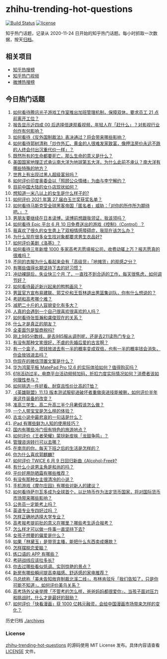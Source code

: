 # zhihu-trending-hot-questions

[![Build Status](https://github.com/justjavac/zhihu-trending-hot-questions/workflows/ci/badge.svg?branch=master)](https://github.com/justjavac/zhihu-trending-hot-questions/actions)
[![license](https://img.shields.io/github/license/justjavac/zhihu-trending-hot-questions)](https://github.com/justjavac/zhihu-trending-hot-questions/blob/master/LICENSE)

知乎热门话题，记录从 2020-11-24 日开始的知乎热门话题。每小时抓取一次数据，按天[归档](./archives)。

## 相关项目

- [知乎热搜榜](https://github.com/justjavac/zhihu-trending-top-search)
- [知乎热门视频](https://github.com/justjavac/zhihu-trending-hot-video)
- [微博热搜榜](https://github.com/justjavac/weibo-trending-hot-search)

## 今日热门话题

<!-- BEGIN -->
<!-- 最后更新时间 Fri Jun 11 2021 02:22:06 GMT+0800 (China Standard Time) -->

1. [如何看待腾讯光子游戏工作室推出加班管理机制，保障双休，要求员工 21
   点前离开工位？](https://www.zhihu.com/question/464150896)
2. [报告显示近四成 00
   后选择倍速观看视频，年轻人在「赶什么」？对影视行业创作有何影响？](https://www.zhihu.com/question/464019954)
3. [如何看待《反外国制裁法》表决通过？将会带来哪些影响？](https://www.zhihu.com/question/464277187)
4. [如何看待郭树清称「炒作外汇、黄金的人很难发家致富，像押注房价永远不跌的人终会付出沉重代价一样」？](https://www.zhihu.com/question/464243954)
5. [既然所有的生命都要死亡，那么生命的意义是什么？](https://www.zhihu.com/question/288017836)
6. [美国国家地理正式承认南大洋为地球第五大洋，为什么此前不承认？南大洋有哪些特殊的地方？](https://www.zhihu.com/question/464055142)
7. [世界上有出现过黑人超级富翁吗？](https://www.zhihu.com/question/316418280)
8. [如何评价印度奥委会以「照顾公众情绪」为由与李宁解约？](https://www.zhihu.com/question/464221165)
9. [目前中国大陆的女仆店现状如何？](https://www.zhihu.com/question/60687879)
10. [想知道一米八以上的女生是什么样子的?](https://www.zhihu.com/question/433141761)
11. [如何评价 2021 年第 27 届白玉兰奖获奖名单？](https://www.zhihu.com/question/464326311)
12. [如何看待马斯克受全球黑客帝国「匿名者」威胁：「对你的所作所为期待吧。」？](https://www.zhihu.com/question/463674631)
13. [男朋友要继续在日本读博，读博前想跟我领证，我该领吗？](https://www.zhihu.com/question/462494313)
14. [如何看待 Epic 平台 6 月 10
    日免费送出的游戏《控制》（Control）？](https://www.zhihu.com/question/464360791)
15. [我喜欢了很久的女生患上了双相情感障碍症，我现在该怎么办？](https://www.zhihu.com/question/400354421)
16. [为什么现在很多女生找对象都要求男生衣品好?](https://www.zhihu.com/question/462357177)
17. [如何评价美剧《洛基》？](https://www.zhihu.com/question/462557527)
18. [如何看待三年新增 1000
    多家高考志愿填报公司，收费动辄上万？报志愿真的很难吗？](https://www.zhihu.com/question/464228987)
19. [不同的衣服为什么看起来会有「高级货」「地摊货」的观感之分？](https://www.zhihu.com/question/68232440)
20. [有哪些值得长期坚持下去的好习惯？](https://www.zhihu.com/question/301793024)
21. [冲动裸辞后，失业快三个月
    了，一直找不到合适的工作，每天很焦虑，如何调节好？](https://www.zhihu.com/question/430896392)
22. [如何看待最近新兴起来的鸭鸭画风？](https://www.zhihu.com/question/463510531)
23. [男篮官方宣布易建联、郭艾伦和王哲林退出男篮集训队，你有什么想说的？](https://www.zhihu.com/question/464171039)
24. [考研和高考哪个难？](https://www.zhihu.com/question/440451177)
25. [减肥二十斤的人容貌变化有多大？](https://www.zhihu.com/question/339245837)
26. [人真的会遇到一个自己很喜欢很喜欢的人吗？](https://www.zhihu.com/question/463291945)
27. [如何看待张哲瀚和龚俊现在的关系？](https://www.zhihu.com/question/458226340)
28. [什么才是真正的朋友？](https://www.zhihu.com/question/24101927)
29. [全麦面包是智商税吗?](https://www.zhihu.com/question/416804902)
30. [刚上985分数线，是去985服从调剂呢，还是去211读热门专业？](https://www.zhihu.com/question/448604507)
31. [有没有那种文笔很好，不虐的先婚后爱的古言啊？](https://www.zhihu.com/question/417473311)
32. [有一个盒子，把钱放进去有一半的概率变成双倍，也有一半的概率钱会消失，你会放钱进去吗？](https://www.zhihu.com/question/463236177)
33. [你现在的微信顶置文案是什么？](https://www.zhihu.com/question/453486513)
34. [华为鸿蒙平板 MatePad Pro 12.6
    的实际体验如何？值得购买吗？](https://www.zhihu.com/question/464198645)
35. [618活动过半，电商平台活动频频加码，折扣力度实际情况如何？消费者该如何理性参与？](https://www.zhihu.com/question/464028524)
36. [如何挑选一件好看、耐穿且性价比高的T恤？](https://www.zhihu.com/question/404173699)
37. [《英雄联盟》11.13
    版本测试服挺进破坏者重做突进技能被删，如何评价半年来这件装备的改变？](https://www.zhihu.com/question/464089576)
38. [准高三学生，高二升高三半个月暑假该怎么做？](https://www.zhihu.com/question/328385434)
39. [一个人带宝宝是怎么样的体验？](https://www.zhihu.com/question/312960539)
40. [古龙小说中最悲哀的一句话是什么？](https://www.zhihu.com/question/463769393)
41. [iPad 有哪些鲜为人知的使用技巧？](https://www.zhihu.com/question/27682420)
42. [国内有哪些冷门但有特色的旅游地点？](https://www.zhihu.com/question/19855515)
43. [如何评价《王者荣耀》蒙犽新皮肤「龙鼓争鸣」？](https://www.zhihu.com/question/463843493)
44. [管理咨询转行可以去哪？](https://www.zhihu.com/question/21307422)
45. [在南京的你，每天下班之后的生活是怎样的？](https://www.zhihu.com/question/463893798)
46. [你为什么喜欢郭麒麟?](https://www.zhihu.com/question/377729124)
47. [如何评价 TWICE 6 月 9
    日回归新曲《Alcohol-Free》?](https://www.zhihu.com/question/464107220)
48. [有什么小说男主角是和尚的吗？](https://www.zhihu.com/question/62712314)
49. [平价好用防晒霜有哪些推荐？](https://www.zhihu.com/question/290829120)
50. [有没有那种女主很清冷的小说？](https://www.zhihu.com/question/365640922)
51. [手机游戏《摩尔庄园》有哪些对新人的建议？](https://www.zhihu.com/question/462564990)
52. [如何看待萨尔瓦多成为全球首个，以比特币作为法定货币国家，将对国际货币市场带来哪些影响？](https://www.zhihu.com/question/464147867)
53. [公务员一定能考上吗？](https://www.zhihu.com/question/463166599)
54. [英语专业专四好过吗 ？](https://www.zhihu.com/question/389176629)
55. [怎样正确地选择大学专业？](https://www.zhihu.com/question/56998038)
56. [高考报考提前批的意义在哪里？哪些考生适合报考？](https://www.zhihu.com/question/282698579)
57. [怎么样才可以做一件事一直坚持下去?](https://www.zhihu.com/question/462919209)
58. [女孩子想要的偏爱是什么？](https://www.zhihu.com/question/392000444)
59. [如果「林黛玉」是带货主播，能把什么东西卖成爆款？](https://www.zhihu.com/question/464064077)
60. [怎样摆脱恋爱脑？](https://www.zhihu.com/question/311298787)
61. [练口语的 APP 有哪些？](https://www.zhihu.com/question/25707926)
62. [考研战线应该拉多长?](https://www.zhihu.com/question/349634304)
63. [你去过哪些看似低调、实则惊艳的景点？](https://www.zhihu.com/question/459376793)
64. [新房有哪些瞬间提高幸福感、舒适感的家电推荐？](https://www.zhihu.com/question/438134229)
65. [乌总统称「美未告知放弃制裁北溪二线」，布林肯驳斥「我们告知了，只是你可能不知道」，如何评价美乌关系？](https://www.zhihu.com/question/464060123)
66. [高考场外父亲举牌「不管考的怎么样，爸爸妈妈都很爱你」，当孩子面对压力和挑战时，什么才是最好的鼓励？](https://www.zhihu.com/question/464058857)
67. [如何评价「快看漫画」获 1000
    亿韩元融资，会给中国漫画市场带来怎样的变化？](https://www.zhihu.com/question/464056519)

<!-- END -->

历史归档 [./archives](./archives)

### License

[zhihu-trending-hot-questions](https://github.com/justjavac/zhihu-trending-hot-questions)
的源码使用 MIT License 发布。具体内容请查看 [LICENSE](./LICENSE) 文件。
